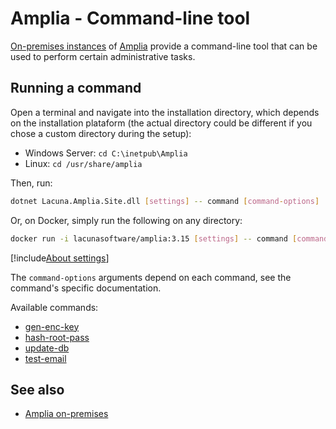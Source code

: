 ﻿# Amplia - Command-line tool

[On-premises instances](../index.md) of [Amplia](../../index.md) provide a command-line tool that can be
used to perform certain administrative tasks.

## Running a command

Open a terminal and navigate into the installation directory, which depends on the installation plataform
(the actual directory could be different if you chose a custom directory during the setup):

* Windows Server: `cd C:\inetpub\Amplia`
* Linux: `cd /usr/share/amplia`

Then, run:

```sh
dotnet Lacuna.Amplia.Site.dll [settings] -- command [command-options]
```

Or, on Docker, simply run the following on any directory:

```sh
docker run -i lacunasoftware/amplia:3.15 [settings] -- command [command-options]
```

[!include[About settings](includes/about-settings.md)]

The `command-options` arguments depend on each command, see the command's specific documentation.

Available commands:

* [gen-enc-key](gen-enc-key.md)
* [hash-root-pass](hash-root-pass.md)
* [update-db](update-db.md)
* [test-email](test-email.md)

## See also

* [Amplia on-premises](../index.md)
